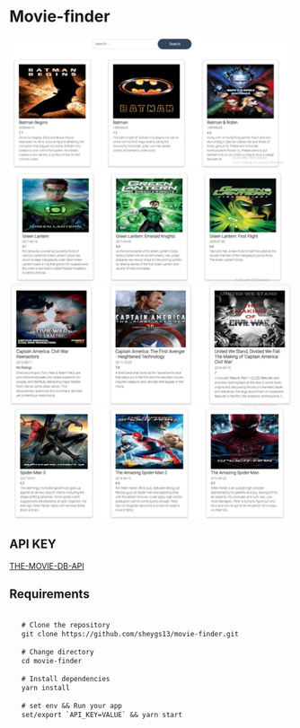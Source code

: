 # Movie-finder

![imageOne](__screenshot__/screenshot_1.jpeg)
![imageTwo](__screenshot__/screenshot_2.jpeg)
![imageThree](__screenshot__/screenshot_4.jpeg)
![imageFour](__screenshot__/screenshot_3.jpeg)

## API KEY

[THE-MOVIE-DB-API](https://developers.themoviedb.org/3/getting-started)

## Requirements

```shell

   # Clone the repository
   git clone https://github.com/sheygs13/movie-finder.git
   
   # Change directory
   cd movie-finder
  
   # Install dependencies
   yarn install

   # set env && Run your app
   set/export `API_KEY=VALUE` && yarn start

```
